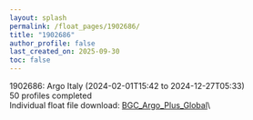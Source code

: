 ```yaml
---
layout: splash
permalink: /float_pages/1902686/
title: "1902686"
author_profile: false
last_created_on: 2025-09-30
toc: false
---
```

 
1902686: Argo Italy (2024-02-01T15:42 to 2024-12-27T05:33)\
50 profiles completed\
Individual float file download: [BGC_Argo_Plus_Global](https://ftp.soest.hawaii.edu/bgc_argo_plus/Individual_Floats/outliers_removed/1902686_Sprof_processed.nc)\
